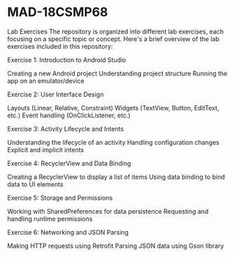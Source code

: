 # MAD-18CSMP68
Lab Exercises
The repository is organized into different lab exercises, each focusing on a specific topic or concept. Here's a brief overview of the lab exercises included in this repository:

Exercise 1: Introduction to Android Studio

Creating a new Android project
Understanding project structure
Running the app on an emulator/device

Exercise 2: User Interface Design

Layouts (Linear, Relative, Constraint)
Widgets (TextView, Button, EditText, etc.)
Event handling (OnClickListener, etc.)

Exercise 3: Activity Lifecycle and Intents

Understanding the lifecycle of an activity
Handling configuration changes
Explicit and implicit intents

Exercise 4: RecyclerView and Data Binding

Creating a RecyclerView to display a list of items
Using data binding to bind data to UI elements

Exercise 5: Storage and Permissions

Working with SharedPreferences for data persistence
Requesting and handling runtime permissions

Exercise 6: Networking and JSON Parsing

Making HTTP requests using Retrofit
Parsing JSON data using Gson library
